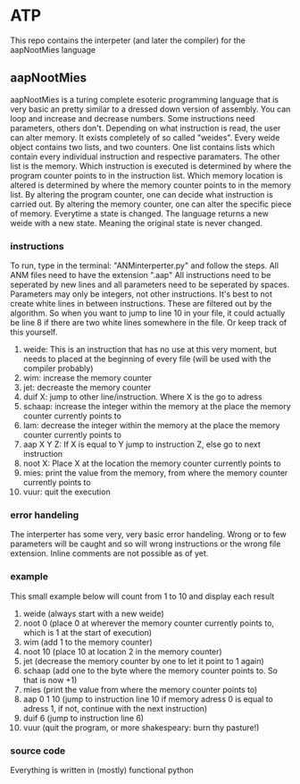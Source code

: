 # ATP
This repo contains the interpeter (and later the compiler) for the aapNootMies language

## aapNootMies
aapNootMies is a turing complete esoteric programming language that is very basic an pretty similar to a dressed down version of assembly. You can loop and increase and decrease numbers.
Some instructions need parameters, others don't. Depending on what instruction is read, the user can alter memory. 
It exists completely of so called "weides". Every weide object contains two lists, and two counters. One list contains lists which contain every individual instruction and respective paramaters. The other list is the memory. Which instruction is executed is determined by where the program counter points to in the instruction list. Which memory location is altered is determined by where the memory counter points to in the memory list. By altering the program counter, one can decide what instruction is carried out. By altering the memory counter, one can alter the specific piece of memory. Everytime a state is changed. The language returns a new weide with a new state. Meaning the original state is never changed.

### instructions
To run, type in the terminal: "ANMinterperter.py" and follow the steps. All ANM files need to have the extension ".aap"
All instructions need to be seperated by new lines and all parameters need to be seperated by spaces. Parameters may only be integers, not other instructions.
It's best to not create white lines in between instructions. These are filtered out by the algorithm. So when you want to jump to line 10 in your file, it could actually be line 8 if there are two white lines somewhere in the file. Or keep track of this yourself.

1. weide: This is an instruction that has no use at this very moment, but needs to placed at the beginning of every file (will be used with the compiler probably)
2. wim: increase the memory counter
3. jet: decreaste the memory counter
4. duif X: jump to other line/instruction. Where X is the go to adress
5. schaap: increase the integer within the memory at the place the memory counter currently points to
6. lam: decrease the integer within the memory at the place the memory counter currently points to
7. aap X Y Z: If X is equal to Y jump to instruction Z, else go to next instruction
8. noot X: Place X at the location the memory counter currently points to
9. mies: print the value from the memory, from where the memory counter currently points to
10. vuur: quit the execution

### error handeling
The interperter has some very, very basic error handeling. Wrong or to few parameters will be caught and so will wrong instructions or the wrong file extension.
Inline comments are not possible as of yet.

### example
This small example below will count from 1 to 10 and display each result

1. weide (always start with a new weide)
2. noot 0 (place 0 at wherever the memory counter currently points to, which is 1 at the start of execution)
3. wim (add 1 to the memory counter)
4. noot 10 (place 10 at location 2 in the memory counter)
5. jet (decrease the memory counter by one to let it point to 1 again)
6. schaap (add one to the byte where the memory counter points to. So that is now +1)
7. mies (print the value from where the memory counter points to)
8. aap 0 1 10 (jump to instruction line 10 if memory adress 0 is equal to adress 1, if not, continue with the next instruction)
9. duif 6 (jump to instruction line 6)
10. vuur (quit the program, or more shakespeary: burn thy pasture!)

### source code
Everything is written in (mostly) functional python

